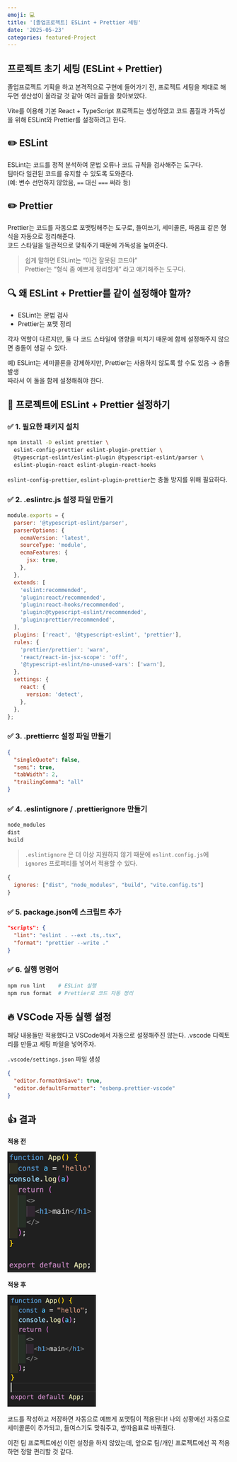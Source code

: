 ```yaml
---
emoji: 💻
title: '[졸업프로젝트] ESLint + Prettier 세팅'
date: '2025-05-23'
categories: featured-Project
---
```


## 프로젝트 초기 세팅 (ESLint + Prettier)

졸업프로젝트 기획을 하고 본격적으로 구현에 들어가기 전, 프로젝트 세팅을 제대로 해두면 생산성이 올라갈 것 같아 여러 글들을 찾아보았다.

Vite를 이용해 기본 React + TypeScript 프로젝트는 생성하였고 코드 품질과 가독성을 위해 ESLint와 Prettier를 설정하려고 한다.

## ✏️ ESLint

ESLint는 코드를 정적 분석하여 문법 오류나 코드 규칙을 검사해주는 도구다.  
팀마다 일관된 코드를 유지할 수 있도록 도와준다.  
(예: 변수 선언하지 않았음, `==` 대신 `===` 써라 등)

## ✏️ Prettier

Prettier는 코드를 자동으로 포맷팅해주는 도구로, 들여쓰기, 세미콜론, 따옴표 같은 형식을 자동으로 정리해준다.  
코드 스타일을 일관적으로 맞춰주기 때문에 가독성을 높여준다.

> 쉽게 말하면 ESLint는 “이건 잘못된 코드야”  
> Prettier는 “형식 좀 예쁘게 정리할게” 라고 얘기해주는 도구다.

## 🔍 왜 ESLint + Prettier를 같이 설정해야 할까?

- ESLint는 문법 검사
- Prettier는 포맷 정리

각자 역할이 다르지만, 둘 다 코드 스타일에 영향을 미치기 때문에 함께 설정해주지 않으면 충돌이 생길 수 있다.

예) ESLint는 세미콜론을 강제하지만, Prettier는 사용하지 않도록 할 수도 있음 → 충돌 발생  
따라서 이 둘을 함께 설정해줘야 한다.



## 🔧 프로젝트에 ESLint + Prettier 설정하기

### ✅ 1. 필요한 패키지 설치

```bash
npm install -D eslint prettier \
  eslint-config-prettier eslint-plugin-prettier \
  @typescript-eslint/eslint-plugin @typescript-eslint/parser \
  eslint-plugin-react eslint-plugin-react-hooks
```

`eslint-config-prettier`, `eslint-plugin-prettier`는 충돌 방지를 위해 필요하다.



### ✅ 2. .eslintrc.js 설정 파일 만들기

```js
module.exports = {
  parser: '@typescript-eslint/parser',
  parserOptions: {
    ecmaVersion: 'latest',
    sourceType: 'module',
    ecmaFeatures: {
      jsx: true,
    },
  },
  extends: [
    'eslint:recommended',
    'plugin:react/recommended',
    'plugin:react-hooks/recommended',
    'plugin:@typescript-eslint/recommended',
    'plugin:prettier/recommended',
  ],
  plugins: ['react', '@typescript-eslint', 'prettier'],
  rules: {
    'prettier/prettier': 'warn',
    'react/react-in-jsx-scope': 'off',
    '@typescript-eslint/no-unused-vars': ['warn'],
  },
  settings: {
    react: {
      version: 'detect',
    },
  },
};
```



### ✅ 3. .prettierrc 설정 파일 만들기

```json
{
  "singleQuote": false,
  "semi": true,
  "tabWidth": 2,
  "trailingComma": "all"
}
```



### ✅ 4. .eslintignore / .prettierignore 만들기

```txt
node_modules
dist
build
```

>  `.eslintignore` 은 더 이상 지원하지 않기 때문에 `eslint.config.js`에 `ignores` 프로퍼티를 넣어서 적용할 수 있다.

```js
{
  ignores: ["dist", "node_modules", "build", "vite.config.ts"]
}
```



### ✅ 5. package.json에 스크립트 추가

```json
"scripts": {
  "lint": "eslint . --ext .ts,.tsx",
  "format": "prettier --write ."
}
```


### ✅ 6. 실행 명령어

```bash
npm run lint    # ESLint 실행
npm run format  # Prettier로 코드 자동 정리
```


## 🔥 VSCode 자동 실행 설정
해당 내용들만 적용했다고 VSCode에서 자동으로 설정해주진 않는다. .vscode 디렉토리를 만들고 세팅 파일을 넣어주자.

`.vscode/settings.json` 파일 생성

```json
{
  "editor.formatOnSave": true,
  "editor.defaultFormatter": "esbenp.prettier-vscode"
}
```



## 👍 결과
**적용 전**

<img src="./prettierBefore.png" alt="포맷 전 코드" width="200" />

**적용 후**

<img src="./prettierAfter.png" alt="포맷 전 코드" width="200" />

코드를 작성하고 저장하면 자동으로 예쁘게 포맷팅이 적용된다!
나의 상황에선 자동으로 세미콜론이 추가되고, 들여스기도 맞춰주고, 쌍따옴표로 바꿔줬다.

이전 팀 프로젝트에선 이런 설정을 하지 않았는데, 앞으로 팀/개인 프로젝트에선 꼭 적용하면 정말 편리할 것 같다.
